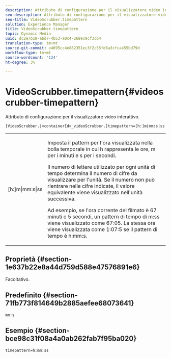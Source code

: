 ```yaml
---
description: Attributo di configurazione per il visualizzatore video interattivo.
seo-description: Attributo di configurazione per il visualizzatore video interattivo.
seo-title: VideoScrubber.timepattern
solution: Experience Manager
title: VideoScrubber.timepattern
topic: Dynamic Media
uuid: dc2e7b18-abd7-4b53-a0c4-268ec9cf3cb4
translation-type: tm+mt
source-git-commit: e4695cc4e882351ec3f2c55fd8a3cfca455bd79d
workflow-type: tm+mt
source-wordcount: '124'
ht-degree: 3%

---
```



# VideoScrubber.timepattern{#videoscrubber-timepattern}

Attributo di configurazione per il visualizzatore video interattivo.

`[VideoScrubber.|<containerId>_videoScrubber.]timepattern=[h:]m|mm:s|ss`

<table id="table_441553CD34C94A58A9D7CBF772DEDDB6"> 
 <tbody> 
  <tr> 
   <td colname="col1"> <p> <span class="codeph"> [h:]m|mm:s|ss</span> </p> </td> 
   <td colname="col2"> <p> Imposta il pattern per l'ora visualizzata nella bolla temporale in cui <span class="codeph"> h</span> rappresenta le ore, <span class="codeph"> m</span> per i minuti e <span class="codeph"> s</span> per i secondi. </p> <p>Il numero di lettere utilizzato per ogni unità di tempo determina il numero di cifre da visualizzare per l'unità. Se il numero non può rientrare nelle cifre indicate, il valore equivalente viene visualizzato nell'unità successiva. </p> <p>Ad esempio, se l'ora corrente del filmato è 67 minuti e 5 secondi, un pattern di tempo di <span class="codeph"> m:ss</span> viene visualizzato come 67:05. La stessa ora viene visualizzata come 1:07:5 se il pattern di tempo è <span class="codeph"> h:mm:s</span>. </p> </td> 
  </tr> 
 </tbody> 
</table>

## Proprietà {#section-1e637b22e8a44d759d588e47576891e6}

Facoltativo.

## Predefinito {#section-71fb773f814649b2885aefee68073641}

`mm:s`

## Esempio {#section-bce98c31f08a4a0ab262fab7f95ba020}

```
timepattern=h:mm:ss
```

